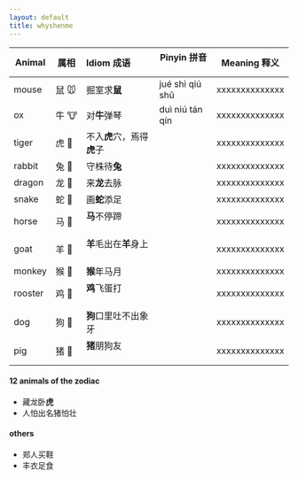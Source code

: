 ```yaml
---
layout: default
title: whyshenme
---
```



| Animal |属相  |Idiom 成语                | Pinyin 拼音     | Meaning 释义 |
| -------|-----|:-------------------------| ----------------|--------------|
| mouse  |鼠 🐭| 掘室求**鼠**              | jué shì qiú shǔ |xxxxxxxxxxxxxx|
| ox     |牛 🐮| 对**牛**弹琴              | duì niú tán qín |xxxxxxxxxxxxxx|
| tiger  |虎 🐯| 不入**虎**穴，焉得**虎**子 |                 |xxxxxxxxxxxxxx|
| rabbit |兔 🐰| 守株待**兔**              |                 |xxxxxxxxxxxxxx|
| dragon |龙 🐲| 来**龙**去脉              |                 |xxxxxxxxxxxxxx|
| snake  |蛇 🐍| 画**蛇**添足              |                 |xxxxxxxxxxxxxx|
| horse  |马 🐴| **马**不停蹄              |                 |xxxxxxxxxxxxxx|
| goat   |羊 🐑| **羊**毛出在**羊**身上     |                 |xxxxxxxxxxxxxx|
| monkey |猴 🐒| **猴**年马月              |                 |xxxxxxxxxxxxxx|
| rooster|鸡 🐔| **鸡**飞蛋打              |                 |xxxxxxxxxxxxxx|
| dog    |狗 🐶| **狗**口里吐不出象牙       |                 |xxxxxxxxxxxxxx|
| pig    |猪 🐷| **猪**朋狗友              |                 |xxxxxxxxxxxxxx|


#### 12 animals of the zodiac ####

* 藏龙卧**虎**
* 人怕出名猪怕壮


#### others ####
* 郑人买鞋
* 丰衣足食
